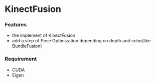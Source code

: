 # KinectFusion
### Features
-  the implement of KinectFusion
-  add a step of Pose Optimization depending on depth and color(like BundleFusion)
### Requirement
- CUDA
- Eigen
